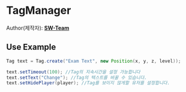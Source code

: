 # TagManager
  
Author(제작자): **[SW-Team](https://github.com/SW-Team)**  

## Use Example
```java
Tag text = Tag.create("Exam Text", new Position(x, y, z, level));

text.setTimeout(100); //Tag의 지속시간을 설정 가능합니다
text.setText("Change"); //Tag의 텍스트를 바꿀 수 있습니다.
text.setHidePlayer(player); //Tag를 보이지 않게할 유저를 설정합니다.
```